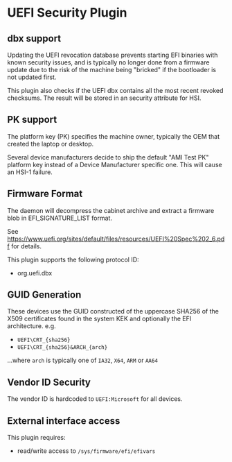 UEFI Security Plugin
================

dbx support
------------

Updating the UEFI revocation database prevents starting EFI binaries with known
security issues, and is typically no longer done from a firmware update due to
the risk of the machine being "bricked" if the bootloader is not updated first.

This plugin also checks if the UEFI dbx contains all the most recent revoked
checksums. The result will be stored in an security attribute for HSI.

PK support
------------

The platform key (PK) specifies the machine owner, typically the OEM
that created the laptop or desktop.

Several device manufacturers decide to ship the default "AMI Test PK"
platform key instead of a Device Manufacturer specific one. This will
cause an HSI-1 failure.

Firmware Format
---------------

The daemon will decompress the cabinet archive and extract a firmware blob in
EFI_SIGNATURE_LIST format.

See https://www.uefi.org/sites/default/files/resources/UEFI%20Spec%202_6.pdf
for details.

This plugin supports the following protocol ID:

 * org.uefi.dbx

GUID Generation
---------------

These devices use the GUID constructed of the uppercase SHA256 of the X509
certificates found in the system KEK and optionally the EFI architecture. e.g.

 * `UEFI\CRT_{sha256}`
 * `UEFI\CRT_{sha256}&ARCH_{arch}`

...where `arch` is typically one of `IA32`, `X64`, `ARM` or `AA64`

Vendor ID Security
------------------

The vendor ID is hardcoded to `UEFI:Microsoft` for all devices.


External interface access
-------------------------
This plugin requires:
* read/write access to `/sys/firmware/efi/efivars`
